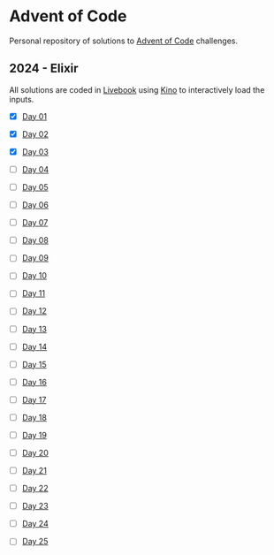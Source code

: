 # Advent of Code

Personal repository of solutions to [Advent of Code](https://adventofcode.com) challenges.

## 2024 - Elixir

All solutions are coded in [Livebook](https://livebook.dev) using [Kino](https://github.com/livebook-dev/kino) to interactively load the inputs.

- [x] [Day 01](2024/day-01.livemd)
- [x] [Day 02](2024/day-02.livemd)
- [x] [Day 03](2024/day-03.livemd)
- [ ] [Day 04](#)
- [ ] [Day 05](#)
- [ ] [Day 06](#)
- [ ] [Day 07](#)
- [ ] [Day 08](#)
- [ ] [Day 09](#)
- [ ] [Day 10](#)
- [ ] [Day 11](#)
- [ ] [Day 12](#)
- [ ] [Day 13](#)
- [ ] [Day 14](#)
- [ ] [Day 15](#)
- [ ] [Day 16](#)
- [ ] [Day 17](#)
- [ ] [Day 18](#)
- [ ] [Day 19](#)
- [ ] [Day 20](#)
- [ ] [Day 21](#)
- [ ] [Day 22](#)
- [ ] [Day 23](#)
- [ ] [Day 24](#)
- [ ] [Day 25](#)

